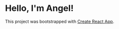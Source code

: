 # Hello, I'm Angel! 

This project was bootstrapped with [Create React App](https://github.com/facebook/create-react-app).
